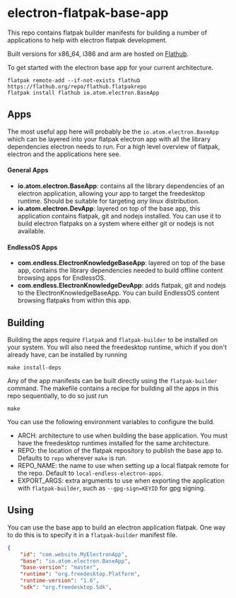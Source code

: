# electron-flatpak-base-app
This repo contains flatpak builder manifests for building a number of
applications to help with electron flatpak development.

Built versions for x86_64, i386 and arm are hosted on [Flathub](https://flathub.org).

To get started with the electron base app for your current architecture.
```
flatpak remote-add --if-not-exists flathub https://flathub.org/repo/flathub.flatpakrepo
flatpak install flathub io.atom.electron.BaseApp
```

## Apps
The most useful app here will probably be the `io.atom.electron.BaseApp`
which can be layered into your flatpak electron app with all the library
dependencies electron needs to run. For a high level overview of flatpak,
electron and the applications here see.

#### General Apps
 - **io.atom.electron.BaseApp**: contains all the library dependencies of an
   electron application, allowing your app to target the freedesktop runtime.
   Should be suitable for targeting *any* linux distribution.
 - **io.atom.electron.DevApp**: layered on top of the base app, this application
   contains flatpak, git and nodejs installed. You can use it to build electron
   flatpaks on a system where either git or nodejs is not available.

#### EndlessOS Apps
 - **com.endless.ElectronKnowledgeBaseApp**: layered on top of the base app,
   contains the library dependencies needed to build offline content browsing
   apps for EndlessOS.
 - **com.endless.ElectronKnowledgeDevApp**: adds flatpak, git and nodejs to
   the ElectronKnowledgeBaseApp. You can build EndlessOS content browsing
   flatpaks from within this app.

## Building
Building the apps require `flatpak` and `flatpak-builder` to be installed on
your system. You will also need the freedesktop runtime, which if you don't
already have, can be installed by running
```
make install-deps
```

Any of the app manifests can be built directly using the `flatpak-builder`
command. The makefile contains a recipe for building all the apps in this
repo sequentially, to do so just run
```
make
```

You can use the following environment variables to configure the build.
 - ARCH: architecture to use when building the base application. You must
   have the freedesktop runtimes installed for the same architecture.
 - REPO: the location of the flatpak repository to publish the base app to.
   Defaults to `repo` wherever `make` is run.
 - REPO_NAME: the name to use when setting up a local flatpak remote for the
   repo. Default to `local-endless-electron-apps`.
 - EXPORT_ARGS: extra arguments to use when exporting the application with
   `flatpak-builder`, such as `--gpg-sign=KEYID` for gpg signing.

## Using
You can use the base app to build an electron application flatpak. One way to do
this is to specify it in a `flatpak-builder` manifest file.
```json
{
    "id": "com.website.MyElectronApp",
    "base": "io.atom.electron.BaseApp",
    "base-version": "master",
    "runtime": "org.freedesktop.Platform",
    "runtime-version": "1.6",
    "sdk": "org.freedesktop.Sdk",
```
